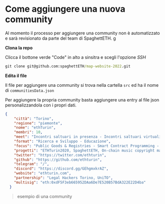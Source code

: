 # Come aggiungere una nuova community

Al momento il processo per aggiungere una community non è automatizzato e sarà revisionato da parte del team di SpaghettETH.
g

**Clona la repo**

Clicca il bottone verde "Code" in alto a sinsitra e scegli l'opzione *SSH*

``` cmd
git clone git@github.com:spaghettETH/map-website-2022.git
```

**Edita il file**

Il file per aggiungere una community si trova nella cartella `src` ed ha il nome di `communitiesData.json`

Per aggiungere la propria community basta aggiungere una entry al file json personalizzandola con i propri dati.

``` json
{
    "città": "Torino",
    "regione": "piemonte",
    "nome": "ethTurin",
    "membri": 10,
    "meet": "Incontri saltuari in presenza - Incontri saltuari virtuali",
    "format": "Ricerca e Sviluppo - Educazione",
    "focus": "Public Goods & Registries - Smart Contract Programming - NFTs - Legal, Adoption, Regulators",
    "progetti": "ETHTurin2020, SpaghettETH, On-chain music copyright management Dapp, Crypto Open Mic",
    "twitter": "https://twitter.com/ethturin",
    "github": "https://github.com/ethturin",
    "telegram": "/",
    "discord": "https://discord.gg/GEhgmxkrAZ",
    "website": "ethturin.com",
    "partnership": "Legal Hackers Torino, UniTO",
    "multisig": "eth:0xdF5F3eb665952DAa6De7E520B57BdA322E22D4ba"
  }
  ```
  >esempio di una community

